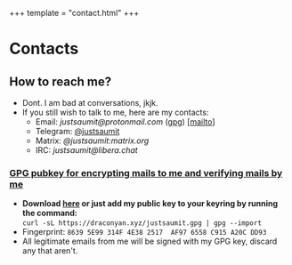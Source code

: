 +++
template = "contact.html"
+++

Contacts
========

How to reach me?
----------------

*   Dont. I am bad at conversations, jkjk.
*   If you still wish to talk to me, here are my contacts:
    *   Email: _justsaumit@protonmail.com_ ([gpg](/justsaumit.gpg)) [[mailto](mailto:justsaumit@protonmail.com)]
    *   Telegram: [@justsaumit](https://t.me/justsaumit)
    *   Matrix: _@justsaumit:matrix.org_
    *   IRC: _justsaumit@libera.chat_

### <u>GPG pubkey for encrypting mails to me and verifying mails by me</u>

* **Download [here](/justsaumit.gpg) or just add my public key to your keyring by running the command:**  
`curl -sL https://draconyan.xyz/justsaumit.gpg | gpg --import`
* Fingerprint: `8639 5E99 314F 4E38 2517  AF97 6558 C915 A20C DD93`
* All legitimate emails from me will be signed with my GPG key, discard any that aren't.
<br />
<br />
